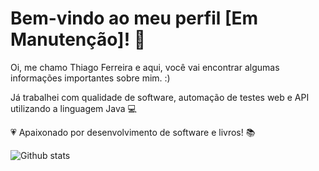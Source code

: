 # Bem-vindo ao meu perfil [Em Manutenção]! :construction:

Oi, me chamo Thiago Ferreira e aqui, você vai encontrar algumas informações importantes sobre mim. :)

Já trabalhei com qualidade de software, automação de testes web e API utilizando a linguagem Java 💻

💗 Apaixonado por desenvolvimento de software e livros! :books:

![Github stats](https://github-readme-stats.vercel.app/api?username=yourGithubUsername)
